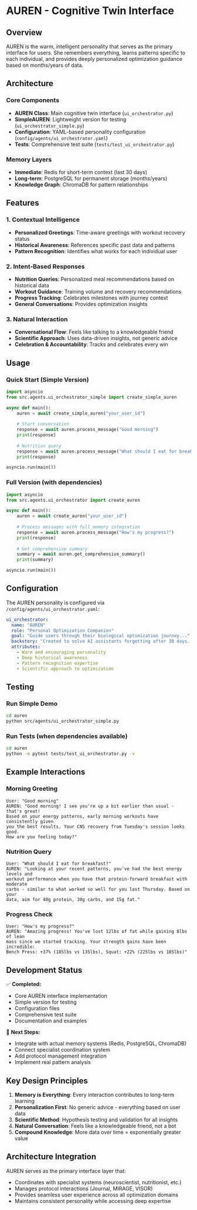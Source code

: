 # AUREN - Cognitive Twin Interface

## Overview
AUREN is the warm, intelligent personality that serves as the primary interface for users. She remembers everything, learns patterns specific to each individual, and provides deeply personalized optimization guidance based on months/years of data.

## Architecture

### Core Components
- **AUREN Class**: Main cognitive twin interface (`ui_orchestrator.py`)
- **SimpleAUREN**: Lightweight version for testing (`ui_orchestrator_simple.py`)
- **Configuration**: YAML-based personality configuration (`config/agents/ui_orchestrator.yaml`)
- **Tests**: Comprehensive test suite (`tests/test_ui_orchestrator.py`)

### Memory Layers
- **Immediate**: Redis for short-term context (last 30 days)
- **Long-term**: PostgreSQL for permanent storage (months/years)
- **Knowledge Graph**: ChromaDB for pattern relationships

## Features

### 1. Contextual Intelligence
- **Personalized Greetings**: Time-aware greetings with workout recovery status
- **Historical Awareness**: References specific past data and patterns
- **Pattern Recognition**: Identifies what works for each individual user

### 2. Intent-Based Responses
- **Nutrition Queries**: Personalized meal recommendations based on historical data
- **Workout Guidance**: Training volume and recovery recommendations
- **Progress Tracking**: Celebrates milestones with journey context
- **General Conversations**: Provides optimization insights

### 3. Natural Interaction
- **Conversational Flow**: Feels like talking to a knowledgeable friend
- **Scientific Approach**: Uses data-driven insights, not generic advice
- **Celebration & Accountability**: Tracks and celebrates every win

## Usage

### Quick Start (Simple Version)
```python
import asyncio
from src.agents.ui_orchestrator_simple import create_simple_auren

async def main():
    auren = await create_simple_auren("your_user_id")
    
    # Start conversation
    response = await auren.process_message("Good morning")
    print(response)
    
    # Nutrition query
    response = await auren.process_message("What should I eat for breakfast?")
    print(response)

asyncio.run(main())
```

### Full Version (with dependencies)
```python
import asyncio
from src.agents.ui_orchestrator import create_auren

async def main():
    auren = await create_auren("your_user_id")
    
    # Process messages with full memory integration
    response = await auren.process_message("How's my progress?")
    print(response)
    
    # Get comprehensive summary
    summary = await auren.get_comprehensive_summary()
    print(summary)

asyncio.run(main())
```

## Configuration

The AUREN personality is configured via `/config/agents/ui_orchestrator.yaml`:

```yaml
ui_orchestrator:
  name: "AUREN"
  role: "Personal Optimization Companion"
  goal: "Guide users through their biological optimization journey..."
  backstory: "Created to solve AI assistants forgetting after 30 days..."
  attributes:
    - Warm and encouraging personality
    - Deep historical awareness
    - Pattern recognition expertise
    - Scientific approach to optimization
```

## Testing

### Run Simple Demo
```bash
cd auren
python src/agents/ui_orchestrator_simple.py
```

### Run Tests (when dependencies available)
```bash
cd auren
python -m pytest tests/test_ui_orchestrator.py -v
```

## Example Interactions

### Morning Greeting
```
User: "Good morning"
AUREN: "Good morning! I see you're up a bit earlier than usual - that's great! 
Based on your energy patterns, early morning workouts have consistently given 
you the best results. Your CNS recovery from Tuesday's session looks good. 
How are you feeling today?"
```

### Nutrition Query
```
User: "What should I eat for breakfast?"
AUREN: "Looking at your recent patterns, you've had the best energy levels and 
workout performance when you have that protein-forward breakfast with moderate 
carbs - similar to what worked so well for you last Thursday. Based on your 
data, aim for 40g protein, 30g carbs, and 15g fat."
```

### Progress Check
```
User: "How's my progress?"
AUREN: "Amazing progress! You've lost 12lbs of fat while gaining 8lbs of lean 
mass since we started tracking. Your strength gains have been incredible: 
Bench Press: +37% (185lbs vs 135lbs), Squat: +22% (225lbs vs 185lbs)"
```

## Development Status

✅ **Completed:**
- Core AUREN interface implementation
- Simple version for testing
- Configuration files
- Comprehensive test suite
- Documentation and examples

🔄 **Next Steps:**
- Integrate with actual memory systems (Redis, PostgreSQL, ChromaDB)
- Connect specialist coordination system
- Add protocol management integration
- Implement real pattern analysis

## Key Design Principles

1. **Memory is Everything**: Every interaction contributes to long-term learning
2. **Personalization First**: No generic advice - everything based on user data
3. **Scientific Method**: Hypothesis testing and validation for all insights
4. **Natural Conversation**: Feels like a knowledgeable friend, not a bot
5. **Compound Knowledge**: More data over time = exponentially greater value

## Architecture Integration

AUREN serves as the primary interface layer that:
- Coordinates with specialist systems (neuroscientist, nutritionist, etc.)
- Manages protocol interactions (Journal, MIRAGE, VISOR)
- Provides seamless user experience across all optimization domains
- Maintains consistent personality while accessing deep expertise
